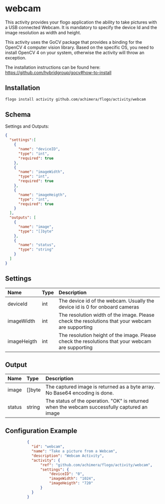 # webcam
This activity provides your flogo application the ability to take pictures with a USB connected Webcam.
It is mandatory to specify the device Id and the image resolution as width and height.

This activity uses the GoCV package that provides a binding for the OpenCV 4 computer vision library. Based
on the specific OS, you need to install OpenCV 4 on your system, otherwise the activity will throw an exception.

The installation instructions can be found here: https://github.com/hybridgroup/gocv#how-to-install

## Installation

```bash
flogo install activity github.com/achimera/flogo/activity/webcam
```

## Schema
Settings and Outputs:

```json
{
  "settings":[
    {
      "name": "deviceID",
      "type": "int",
      "required": true
	},
	{
      "name": "imageWidth",
      "type": "int",
      "required": true
	},
	{
      "name": "imageHeigth",
      "type": "int",
      "required": true
    }
  ],
  "outputs": [
    {
      "name": "image",
      "type": "[]byte"
    },
  	{
      "name": "status",
      "type": "string"
    }
  ]
}
```
## Settings
| Name         | Type | Description    |
|:-------------|:-----|:---------------|        
| deviceId     | int  | The device id of the webcam. Usually the device id is 0 for onboard cameras |
| imageWidth   | int  | The resolution width of the image. Please check the resolutions that your webcam are supporting |
| imageHeigth  | int  | The resolution height of the image. Please check the resolutions that your webcam are supporting |

## Output
| Name      | Type   | Description    |
|:----------|:-------|:---------------|        
| image     | []byte | The captured image is returned as a byte array. No Base64 encoding is done. |
| status    | string | The status of the operation. "OK" is returned when the webcam successfully captured an image | 

## Configuration Example

```json
          {
            "id": "webcam",
            "name": "Take a picture from a Webcam",
            "description": "Webcam Activity",
            "activity": {
                "ref": "github.com/achimera/flogo/activity/webcam",
                "settings": {
			        "deviceID": "0",
			        "imageWidth": "1024",
			        "imageHeigth": "720"
              	}
            }
          }
```

